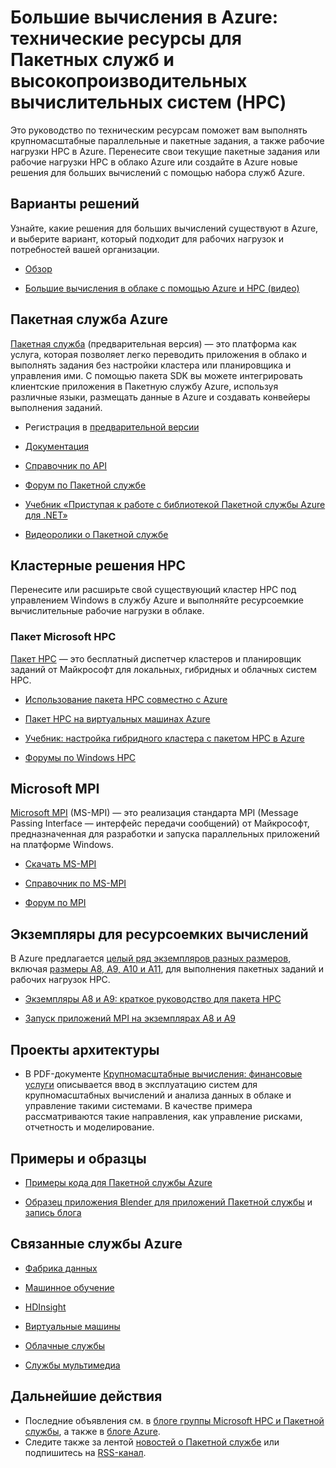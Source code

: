 <properties
   pageTitle="Большие вычисления в Azure: технические ресурсы для Пакетных служб и высокопроизводительных вычислительных систем (HPC)"
   description="В этой статье приведены технические ресурсы, которые помогут вам выполнять крупномасштабные параллельные и пакетные задания, а также рабочие нагрузки HPC в Azure."
   services="batch, cloud-services, virtual-machines"
   documentationCenter=""
   authors="dlepow"
   manager="timlt"
   editor=""/>

<tags
   ms.service="multiple"
   ms.devlang="multiple"
   ms.topic="article"
   ms.tgt_pltfrm="NA"
   ms.workload="big-compute"
   ms.date="05/29/2015"
   ms.author="danlep"/>

# Большие вычисления в Azure: технические ресурсы для Пакетных служб и высокопроизводительных вычислительных систем (HPC)
Это руководство по техническим ресурсам поможет вам выполнять крупномасштабные параллельные и пакетные задания, а также рабочие нагрузки HPC в Azure. Перенесите свои текущие пакетные задания или рабочие нагрузки HPC в облако Azure или создайте в Azure новые решения для больших вычислений с помощью набора служб Azure.

## Варианты решений


Узнайте, какие решения для больших вычислений существуют в Azure, и выберите вариант, который подходит для рабочих нагрузок и потребностей вашей организации.

* [Обзор](https://msdn.microsoft.com/library/azure/dn482130.aspx)

* [Большие вычисления в облаке с помощью Azure и HPC (видео)](http://azure.microsoft.com/documentation/videos/teched-europe-2014-big-compute-in-the-cloud-with-high-performance-computing-on-azure/)


## Пакетная служба Azure

[Пакетная служба](http://azure.microsoft.com/services/batch/) (предварительная версия) — это платформа как услуга, которая позволяет легко переводить приложения в облако и выполнять задания без настройки кластера или планировщика и управления ими. С помощью пакета SDK вы можете интегрировать клиентские приложения в Пакетную службу Azure, используя различные языки, размещать данные в Azure и создавать конвейеры выполнения заданий.

* Регистрация в [предварительной версии](http://azure.microsoft.com/services/preview/)

* [Документация](http://azure.microsoft.com/documentation/services/batch/)

* [Справочник по API](https://msdn.microsoft.com/library/azure/dn820177.aspx)

* [Форум по Пакетной службе](https://social.msdn.microsoft.com/Forums/home?forum=azurebatch)

* [Учебник «Приступая к работе с библиотекой Пакетной службы Azure для .NET»](batch-dotnet-get-started.md)

* [Видеоролики о Пакетной службе](https://azure.microsoft.com/documentation/videos/index/?services=batch)

## Кластерные решения HPC

Перенесите или расширьте свой существующий кластер HPC под управлением Windows в службу Azure и выполняйте ресурсоемкие вычислительные рабочие нагрузки в облаке.

### Пакет Microsoft HPC

[Пакет HPC](https://technet.microsoft.com/library/cc514029) — это бесплатный диспетчер кластеров и планировщик заданий от Майкрософт для локальных, гибридных и облачных систем HPC.

* [Использование пакета HPC совместно с Azure](https://technet.microsoft.com/library/gg481749.aspx)

* [Пакет HPC на виртуальных машинах Azure](https://msdn.microsoft.com/library/azure/dn518135.aspx)

* [Учебник: настройка гибридного кластера с пакетом HPC в Azure](../cloud-services-setup-hybrid-hpcpack-cluster.md)

* [Форумы по Windows HPC](https://social.microsoft.com/Forums/home?category=windowshpc)

## Microsoft MPI

[Microsoft MPI](https://msdn.microsoft.com/library/bb524831.aspx) (MS-MPI) — это реализация стандарта MPI (Message Passing Interface — интерфейс передачи сообщений) от Майкрософт, предназначенная для разработки и запуска параллельных приложений на платформе Windows.


* [Скачать MS-MPI](http://go.microsoft.com/FWLink/p/?LinkID=389556)

* [Справочник по MS-MPI](https://msdn.microsoft.com/library/dn473458.aspx)

* [Форум по MPI](https://social.microsoft.com/Forums/home?forum=windowshpcmpi)


## Экземпляры для ресурсоемких вычислений

В Azure предлагается [целый ряд экземпляров разных размеров](https://msdn.microsoft.com/library/azure/dn197896.aspx), включая [размеры A8, A9, A10 и A11](https://msdn.microsoft.com/library/azure/dn689095.aspx), для выполнения пакетных заданий и рабочих нагрузок HPC.


* [Экземпляры A8 и A9: краткое руководство для пакета HPC](https://msdn.microsoft.com/library/azure/dn594431.aspx)

* [Запуск приложений MPI на экземплярах A8 и A9](https://msdn.microsoft.com/library/azure/dn592104.aspx)

## Проекты архитектуры

* В PDF-документе [Крупномасштабные вычисления: финансовые услуги](http://go.microsoft.com/fwlink/?LinkId=536378) описывается ввод в эксплуатацию систем для крупномасштабных вычислений и анализа данных в облаке и управление такими системами. В качестве примера рассматриваются такие направления, как управление рисками, отчетность и моделирование.

## Примеры и образцы

* [Примеры кода для Пакетной службы Azure](https://github.com/Azure/azure-batch-samples)

* [Образец приложения Blender для приложений Пакетной службы](https://github.com/Azure/azure-batch-apps-blender) и [запись блога](http://azure.microsoft.com/blog/2015/01/26/blender-on-azure-batch/)

## Связанные службы Azure

* [Фабрика данных](http://azure.microsoft.com/documentation/services/data-factory/)

* [Машинное обучение](http://azure.microsoft.com/documentation/services/machine-learning/)

* [HDInsight](http://azure.microsoft.com/documentation/services/hdinsight/)

* [Виртуальные машины](http://azure.microsoft.com/documentation/services/virtual-machines/)

* [Облачные службы](http://azure.microsoft.com/documentation/services/cloud-services/)

* [Службы мультимедиа](http://azure.microsoft.com/documentation/services/media-services/)



## Дальнейшие действия

* Последние объявления см. в [блоге группы Microsoft HPC и Пакетной службы](http://blogs.technet.com/b/windowshpc/), а также в [блоге Azure](http://azure.microsoft.com/blog/tag/hpc/).
* Следите также за лентой [новостей о Пакетной службе](http://azure.microsoft.com/updates/?service=batch) или подпишитесь на [RSS-канал](http://azure.microsoft.com/updates/feed/?service=batch).

<!---HONumber=58_postMigration-->